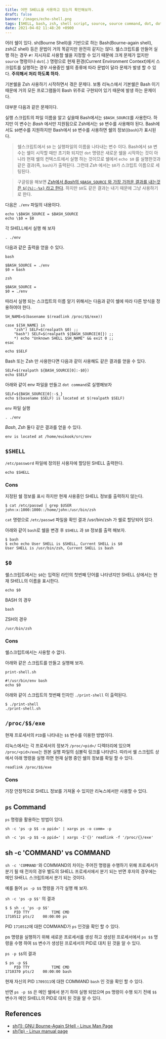 ```yaml
---
title: 어떤 SHELL을 사용하고 있는지 확인해보자.
draft: false
banner: /images/echo-shell.png
tags: [SHELL, bash, zsh, shell script, source, source command, dot, dot command, BASH_SOURCE]
date: 2021-04-02 11:48:20 +0900
---
```



어러 쉘이 있다. sh(Bourne Shell)을 기반으로 하는 Bash(Bourne-again shell), zsh(Z shell) 등은 문법이 거의 똑같지만 완전히 같지는 않다. 
쉘스크립트를 만들어 실행 하는 경우 `#!` 지시자로 사용할 쉘을 지정할 수 있기 때문에 크게 문제가 없지만 `source` 명령이나 `dot`(`.`) 명령으로 현재 환경(Current Environment Context)에서 스크립트를 실행하는 경우 사용중인 쉘의 종류에 따라 문법이 달라 문제가 발생 할 수 있다. **주의해서 처리 하도록 하자.**


기본쉘을 Zsh 사용하기 시작하면서 겪은 문제다. 보통 리눅스에서 기본쉘은 Bash 이기 때문에 거의 모든 프로그램들이 Bash 위주로 구현되어 있기 때문에 발생 하는 문제이다. 

대부분 다음과 같은 문제이다. 

실행 스크립트의 파일 이름을 알고 싶을때 Bash에서는 `$BASH_SOURCE`를 사용한다. 하지만 이 변수는 *Bash* 에서만 지원됨으로 Zsh에서는 `$0` 변수를 사용해야 된다. Bash에서도 `$0`변수를 지원하지만 Bash에서 `$0` 변수를 사용하면 쉘의 정보((`bash`)가 표시된다. 


> 쉘스크립트에서 `$0` 는 실행파일의 이름을 나타내는 변수 이다. Bash에서 `$0` 변수는 쉘이 시작할 때만 초기화 되지만 `dot` 명령은 새로운 쉘을 시작하는 것이 아니라 현재 쉘의 컨텍스트에서 실행 하는 것이므로 쉘에서 `echo $0` 를 실행한것과 같은 결과(즉, `bash`)가 출력된다. 그런데 *Zsh* 에서는 `$0`가 스크립트 이름으로 세팅된다. 


> 구글링을 해보면 [*Zsh*에서 *Bash*의 `$BASH_SOURCE` 와 가장 가까운 결과를 내는것은 `${(%):-%x}` 라고 한다](https://stackoverflow.com/questions/9901210/bash-source0-equivalent-in-zsh#answer-28336473). 하지만 `$0`도 같은 결과는 내기 때문에 그냥 사용하기로 한다.

다음은 `./env` 파일의 내용이다.
```
echo \$BASH_SOURCE = $BASH_SOURCE
echo \$0 = $0
```

각 SHELL에서 실행 해 보자

```
. ./env
```

다음과 같은 출력을 얻을 수 있다.

`bash`

```
$BASH_SOURCE = ./env
$0 = bash
```

`zsh`

```
$BASH_SOURCE =
$0 = ./env
```

따라서 실행 되는 스크립트의 이름 알기 위해서는 다음과 같이 쉘에 따라 다른 방식을 정용하여야 한다.

```
SH_NAME=$(basename $(readlink /proc/$$/exe))

case ${SH_NAME} in
	"zsh") SELF=$(realpath $0) ;;
	"bash") SELF=$(realpath ${BASH_SOURCE[0]}) ;;
	*) echo "Unknown SHELL $SH_NAME" && exit 0 ;;
esac

echo $SELF
```

Bash 또는 Zsh 만 사용한다면 다음과 같이 사용해도 같은 결과를 얻을 수 있다.

```
SELF=$(realpath ${BASH_SOURCE[0]:-$0})
echo $SELF
```

아래와 같이 env 파일을 만들고 `dot command`로 실행해보자

```
SELF=${BASH_SOURCE[0]:-$_}
echo $(basename $SELF) is located at $(realpath $SELF)
```

`env` 파일 실행
```
. ./env
```

*Bash*, *Zsh* 둘다 같은 결과를 얻을 수 있다.
```
env is located at /home/euikook/src/env
```
 

## `$SHELL`
`/etc/password` 파일에 정의된 사용자에 할당된 SHELL 출력한다. 

```
echo $SHELL
```

### Cons
지정된 쉘 정보를 표시 하지만 현재 사용중인 SHELL 정보를 출력하지 않는다.

```
$ cat /etc/passwd | grep $USER
john:x:1000:1000::/home/john:/usr/bin/zsh
```

`cat` 명령으로 `/etc/passwd` 파일을 확인 결과 /usr/bin/zsh 가 쉘로 할당되어 있다. 

아래와 같이 `bash`로 쉘을 변경 후 `$SHELL` 과 `$0` 정보를 출력 해보자.

```
$ bash
$ echo echo User SHELL is $SHELL, Current SHELL is $0
User SHELL is /usr/bin/zsh, Current SHELL is bash
```

<!--more-->

## `$0`
쉘스크립트에서는 `$0`는 입력된 라인의 첫번째 단어를 나타낸지만 SHELL 상에서는 현재 SHELL의 이름을 표시한다.
```
echo $0
```
BASH 의 경우
```
bash
```
ZSH의 경우 
```
/usr/bin/zsh
```

### Cons
쉘스크립트에서는 사용할 수 없다. 

아래와 같은 스크립트를 만들고 실행해 보자. 

`print-shell.sh`
```
#!/usr/bin/env bash
echo $0
```

아래와 같이 스크립트의 첫번째 인자인 `./print-shell` 이 출력된다.
```
$ ./print-shell
./print-shell.sh
```

## `/proc/$$/exe`

현재 프로세서의 `PID`를 나타내는 `$$` 변수를 이용한 방법이다. 

리눅스에서는 각 프로세서의 정보가 `/proc/<pid>/` 디렉터리에 있으며 `/proc/<pid>/exe`는 원본 실행 파일의 심볼릭 링크를 나타낸다. 
따라서 쉘 스크립트 상에서 아래 명령을 실행 하면 현재 실행 중인 쉘의 정보를 확일 할 수 있다.
```
readlink /proc/$$/exe
```

### Cons
가장 안정적으로 SHELL 정보를 가져올 수 있지만 리눅스에서만 사용할 수 있다. 


## `ps` Command

`ps` 명령을 활용하는 방법이 있다. 



```
sh -c 'ps -p $$ -o ppid=' | xargs ps -o comm= -p
```


```
sh -c 'ps -p $$ -o ppid=' | xargs -I'{}' readlink -f '/proc/{}/exe'
```

## sh -c 'COMMAND' vs COMMAND

`sh -c 'COMMAND'`와 COMMAND의 차이는 주어진 명령을 수행하기 위해 프로세서가 분기 될 때 전자의 경우 별도의 SHELL 프로세서에서 분기 되는 반면 후자의 경우에는 메인 SHELL 스크립트에서 분기 되는 것이다. 

예를 들어 `ps -p $$` 명령을 가각 실행 해 보자.

`sh -c 'ps -p $$'` 의 결과
```
$ $ sh -c 'ps -p $$'
    PID TTY          TIME CMD
1710512 pts/2    00:00:00 ps
```

PID `1710512`에 대한 COMMAND가 `ps` 인것을 확인 할 수 있다. 

ps 명령을 실행하기 위해 새로운 프로세서를 생성 하고 생성된 프로세서에서 `ps $$` 명령을 수행 하여 `$$` 변수가 생성된 프로세서의 PID로 대치 된 것을 알 수 있다.

`ps -p $$`의 결과
```
$ ps -p $$
    PID TTY          TIME CMD
1710370 pts/2    00:00:00 bash
```

현재 자신의 PID `1709311`에 대한 COMMAND `bash` 인 것을 확인 할 수 있다. 

반면 `ps -p $$` 은 메인 쉘에서 분기 하여 실행 되었으며 ps 명령이 수행 되기 전에 `$$` 변수가 메인 SHELL의 PID로  대치 된 것을 알 수 있다.


## References
* [sh(1): GNU Bourne-Again SHell - Linux Man Page](https://linux.die.net/man/1/sh)
* [sh(1p) - Linux manual page](https://man7.org/linux/man-pages/man1/sh.1p.html)